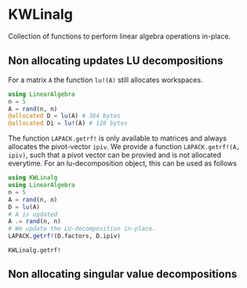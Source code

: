 # KWLinalg

Collection of functions to perform linear algebra operations in-place.

## Non allocating updates LU decompositions

For a matrix `A` the function `lu!(A)` still allocates workspaces.
```julia
using LinearAlgebra
n = 5
A = rand(n, n)
@allocated D = lu(A) # 384 bytes
@allocated Di = lu!(A) # 128 bytes
```

The function `LAPACK.getrf!` is only available to matrices and always allocates the pivot-vector `ipiv`. We provide a function `LAPACK.getrf!(A, ipiv)`, such that a pivot vector can be provied and is not allocated everytime. For an lu-decomposition object, this can be used as follows
```julia
using KWLinalg
using LinearAlgebra
n = 5
A = rand(n, n)
D = lu(A)
# A is updated
A .= rand(n, n)
# We update the LU-decomposition in-place.
LAPACK.getrf!(D.factors, D.ipiv)
```

```@docs
KWLinalg.getrf!
```

## Non allocating singular value decompositions

